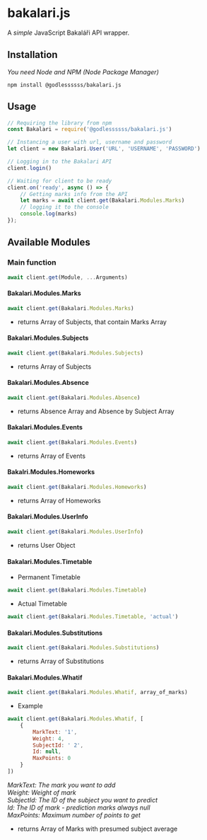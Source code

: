 # bakalari.js

A *simple* JavaScript Bakaláři API wrapper.

## Installation

*You need Node and NPM (Node Package Manager)*

`npm install @godlessssss/bakalari.js`

## Usage

```js
// Requiring the library from npm
const Bakalari = require('@godlessssss/bakalari.js')

// Instancing a user with url, username and password
let client = new Bakalari.User('URL', 'USERNAME', 'PASSWORD')

// Logging in to the Bakalari API
client.login()

// Waiting for client to be ready
client.on('ready', async () => {
    // Getting marks info from the API
    let marks = await client.get(Bakalari.Modules.Marks)
    // logging it to the console
    console.log(marks)
});
```

## Available Modules

### Main function
```js
await client.get(Module, ...Arguments)
```

#### Bakalari.Modules.Marks
```js
await client.get(Bakalari.Modules.Marks)
```
- returns Array of Subjects, that contain Marks Array

#### Bakalari.Modules.Subjects
```js
await client.get(Bakalari.Modules.Subjects)
```
- returns Array of Subjects

#### Bakalari.Modules.Absence
```js
await client.get(Bakalari.Modules.Absence)
```
- returns Absence Array and Absence by Subject Array

#### Bakalari.Modules.Events
```js
await client.get(Bakalari.Modules.Events)
```
- returns Array of Events

#### Bakalri.Modules.Homeworks
```js
await client.get(Bakalari.Modules.Homeworks)
```
- returns Array of Homeworks

#### Bakalari.Modules.UserInfo
```js
await client.get(Bakalari.Modules.UserInfo)
```
- returns User Object

#### Bakalari.Modules.Timetable

- Permanent Timetable
```js
await client.get(Bakalari.Modules.Timetable)
```

- Actual Timetable
```js
await client.get(Bakalari.Modules.Timetable, 'actual')
```

#### Bakalari.Modules.Substitutions
```js
await client.get(Bakalari.Modules.Substitutions)
```
- returns Array of Substitutions

#### Bakalari.Modules.Whatif
```js
await client.get(Bakalari.Modules.Whatif, array_of_marks)
```

- Example
```js
await client.get(Bakalari.Modules.Whatif, [
    {
        MarkText: '1',
        Weight: 4,
        SubjectId: ' 2',
        Id: null,
        MaxPoints: 0
    }
])
```

*MarkText: The mark you want to add* <br />
*Weight: Weight of mark* <br />
*SubjectId: The ID of the subject you want to predict* <br />
*Id: The ID of mark - prediction marks always null* <br />
*MaxPoints: Maximum number of points to get*

- returns Array of Marks with presumed subject average
